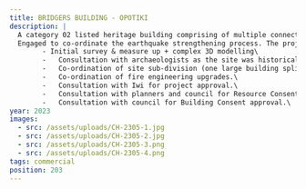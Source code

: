 ```yaml
---
title: BRIDGERS BUILDING - OPOTIKI
description: |
  A category 02 listed heritage building comprising of multiple connected buildings, the earliest of which built in the 1890s, Then in 1895 was purchased by Thomas Bridger. The building has served various purposes over the years, mainly consisting of a general store and in recent years a retail store.
  Engaged to co-ordinate the earthquake strengthening process. The project required a navigation of various phases including:\
        - Initial survey & measure up + complex 3D modelling\
        -	Consultation with archaeologists as the site was historically occupied by Iwi and part of a battle ground with early settlers. The project required minor excavation for installation of concrete ground beams\
        -	Co-ordination of site sub-division (one large building split into 3)\ 
        -	Co-ordination of fire engineering upgrades.\
        -	Consultation with Iwi for project approval.\
        -	Consultation with planners and council for Resource Consent approval\
        -	Consultation with council for Building Consent approval.\
year: 2023
images:
  - src: /assets/uploads/CH-2305-1.jpg
  - src: /assets/uploads/CH-2305-2.jpg
  - src: /assets/uploads/CH-2305-3.png
  - src: /assets/uploads/CH-2305-4.png
tags: commercial
position: 203
---
```

